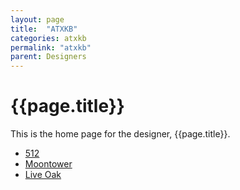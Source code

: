 ```yaml
---
layout: page
title:  "ATXKB"
categories: atxkb
permalink: "atxkb"
parent: Designers
---
```

# {{page.title}}

This is the home page for the designer, {{page.title}}.

- [512](/atxkb/512)
- [Moontower](/atxkb/moontower)
- [Live Oak](/atxkb/live-oak)
